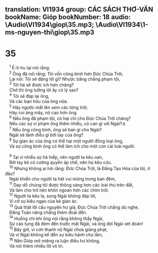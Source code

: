 translation: VI1934
group: CÁC SÁCH THƠ-VĂN
bookName: Gióp 
bookNumber: 18
audio: \Audio\VI1934\giop\35.mp3; \Audio\VI1934\1-ms-nguyen-thi\giop\35.mp3
-------

<div class="title"><h1>35</h1></div>
<span class="verse giop_35_1"> <sup>1</sup> Ê-li-hu lại nói rằng: <br/></span>
<span class="verse giop_35_2"> <sup>2</sup> Ông đã nói rằng: Tôi vốn công bình hơn Đức Chúa Trời; <br/> Lại nói: Tôi sẽ đặng lời gì? Nhược bằng chẳng phạm tội, <br/></span>
<span class="verse giop_35_3"> <sup>3</sup> Tôi há sẽ được ích hơn chăng? <br/> Chớ thì ông tưởng lời ấy có lý sao? <br/></span>
<span class="verse giop_35_4"> <sup>4</sup> Tôi sẽ đáp lại ông, <br/> Và các bạn hữu của ông nữa. <br/></span>
<span class="verse giop_35_5"> <sup>5</sup> Hãy ngước mắt lên xem các từng trời; <br/> Hãy coi áng mây, nó cao hơn ông. <br/></span>
<span class="verse giop_35_6"> <sup>6</sup> Nếu ông đã phạm tội, có hại chi cho Đức Chúa Trời chăng? <br/> Nếu các sự vi phạm ông thêm nhiều, có can gì với Ngài?<a data-toggle="tooltip" data-placement="bottom" title="Giop 22:2-3">⚓</a><br/></span>
<span class="verse giop_35_7"> <sup>7</sup> Nếu ông công bình, ông sẽ ban gì cho Ngài? <br/> Ngài sẽ lãnh điều gì bởi tay của ông? <br/></span>
<span class="verse giop_35_8"> <sup>8</sup> Sự gian ác của ông có thể hại một người đồng loại ông, <br/> Và sự công bình ông có thể làm ích cho một con cái loài người. <br/> <br/></span>
<span class="verse giop_35_9"> <sup>9</sup> Tại vì nhiều sự hà hiếp, nên người ta kêu oan, <br/> Bởi tay kẻ có cường quyền áp chế, nên họ kêu cứu. <br/></span>
<span class="verse giop_35_10"> <sup>10</sup> Nhưng không ai hỏi rằng: Đức Chúa Trời, là Đấng Tạo Hóa của tôi, ở đâu? <br/> Ngài khiến cho người ta hát vui mừng trong ban đêm, <br/></span>
<span class="verse giop_35_11"> <sup>11</sup> Dạy dỗ chúng tôi được thông sáng hơn các loài thú trên đất, <br/> Và làm cho trở nên khôn ngoan hơn các chim trời. <br/></span>
<span class="verse giop_35_12"> <sup>12</sup> Người ta kêu la, song Ngài không đáp lời, <br/> Vì cớ sự kiêu ngạo của kẻ gian ác. <br/></span>
<span class="verse giop_35_13"> <sup>13</sup> Quả thật lời cầu nguyện hư giả, Đức Chúa Trời chẳng dủ nghe, <br/> Đấng Toàn năng chẳng thèm đoái đến. <br/></span>
<span class="verse giop_35_14"> <sup>14</sup> Huống chi khi ông nói rằng không thấy Ngài, <br/> Sự cáo tụng đã đem đến trước mặt Ngài, và ông đợi Ngài xét đoán! <br/></span>
<span class="verse giop_35_15"> <sup>15</sup> Bây giờ, vì cơn thạnh nộ Ngài chưa giáng phạt, <br/> Và vì Ngài không kể đến sự kiêu hãnh cho lắm, <br/></span>
<span class="verse giop_35_16"> <sup>16</sup> Nên Gióp mở miệng ra luận điều hư không, <br/> Và nói thêm nhiều lời vô tri. <br/></span>
